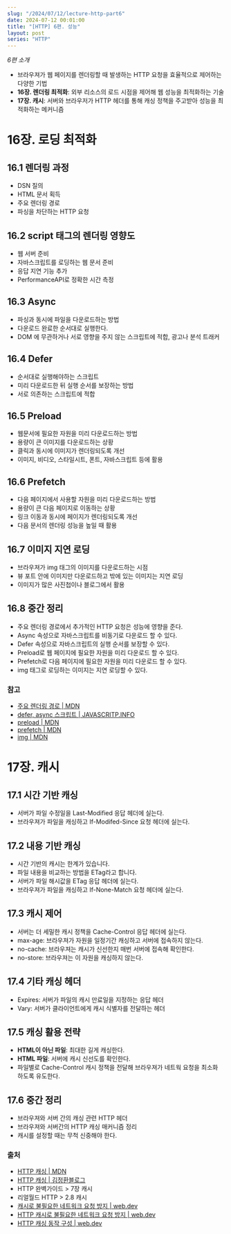 ```yaml
---
slug: "/2024/07/12/lecture-http-part6"
date: 2024-07-12 00:01:00
title: "[HTTP] 6편. 성능"
layout: post
series: "HTTP"
---
```


_6편 소개_

- 브라우져가 웹 페이지를 렌더링할 때 발생하는 HTTP 요청을 효율적으로 제어하는 다양한 기법
- **16장. 렌더링 최적화**: 외부 리소스의 로드 시점을 제어해 웹 성능을 최적화하는 기술
- **17장. 캐시**: 서버와 브라우저가 HTTP 헤더를 통해 캐싱 정책을 주고받아 성능을 최적화하는 메커니즘

# 16장. 로딩 최적화

## 16.1 렌더링 과정

- DSN 질의
- HTML 문서 획득
- 주요 렌더링 경로
- 파싱을 차단하는 HTTP 요청

## 16.2 script 태그의 렌더링 영향도

- 웹 서버 준비
- 자바스크립트를 로딩하는 웹 문서 준비
- 응답 지연 기능 추가
- PerformanceAPI로 정확한 시간 측정

## 16.3 Async

- 파싱과 동시에 파일을 다운로드하는 방법
- 다운로드 완료한 순서대로 실행한다.
- DOM 에 무관하거나 서로 영향을 주지 않는 스크립트에 적합, 광고나 분석 트래커

## 16.4 Defer

- 순서대로 실행해야하는 스크립트
- 미리 다운로드한 뒤 실행 순서를 보장하는 방법
- 서로 의존하는 스크립트에 적합

## 16.5 Preload

- 웹문서에 필요한 자원을 미리 다운로드하는 방법
- 용량이 큰 이미지를 다운로드하는 상황
- 클릭과 동시에 이미지가 렌더링되도록 개선
- 이미지, 비디오, 스타일시트, 폰트, 자바스크립트 등에 활용

## 16.6 Prefetch

- 다음 페이지에서 사용할 자원을 미리 다운로드하는 방법
- 용량이 큰 다음 페이지로 이동하는 상황
- 링크 이동과 동시에 페이지가 렌더링되도록 개선
- 다음 문서의 렌더링 성능을 높일 때 활용

## 16.7 이미지 지연 로딩

- 브라우져가 img 태그의 이미지를 다운로드하는 시점
- 뷰 포트 안에 이미지만 다운로드하고 밖에 있는 이미지는 지연 로딩
- 이미지가 많은 사진첩이나 블로그에서 활용

## 16.8 중간 정리

- 주요 렌더링 경로에서 추가적인 HTTP 요청은 성능에 영향을 준다.
- Async 속성으로 자바스크립트를 비동기로 다운로드 할 수 있다.
- Defer 속성으로 자바스크립트의 실행 순서를 보장할 수 있다.
- Preload로 웹 페이지에 필요한 자원을 미리 다운로드 할 수 있다.
- Prefetch로 다음 페이지에 필요한 자원을 미리 다운로드 할 수 있다.
- img 태그로 로딩하는 이미지는 지연 로딩할 수 있다.

### 참고

- [주요 렌더링 경로 | MDN](https://developer.mozilla.org/ko/docs/Web/Performance/Critical_rendering_path)
- [defer, async 스크립트 | JAVASCRITP.INFO](https://ko.javascript.info/script-async-defer)
- [preload | MDN](https://developer.mozilla.org/ko/docs/Web/HTML/Attributes/rel/preload)
- [prefetch | MDN](https://developer.mozilla.org/ko/docs/Glossary/Prefetch)
- [img | MDN](https://developer.mozilla.org/ko/docs/Web/HTML/Element/img)

# 17장. 캐시

## 17.1 시간 기반 캐싱

- 서버가 파일 수정일을 Last-Modified 응답 헤더에 실는다.
- 브라우져가 파일을 캐싱하고 If-Modifed-Since 요청 헤더에 실는다.

## 17.2 내용 기반 캐싱

- 시간 기반의 캐시는 한계가 있습니다.
- 파일 내용을 비교하는 방법을 ETag라고 합니다.
- 서버가 파일 해시값을 ETag 응답 헤더에 실는다.
- 브라우져가 파일을 캐싱하고 If-None-Match 요청 헤더에 실는다.

## 17.3 캐시 제어

- 서버는 더 세밀한 캐시 정책을 Cache-Control 응답 헤더에 실는다.
- max-age: 브라우져가 자원을 일정기간 캐싱하고 서버에 접속하지 않는다.
- no-cache: 브라우져는 캐시가 신선한지 매번 서버에 접속해 확인한다.
- no-store: 브라우져는 이 자원을 캐싱하지 않는다.

## 17.4 기타 캐싱 헤더

- Expires: 서버가 파일의 캐시 만료일을 지정하는 응답 헤더
- Vary: 서버가 클라이언트에게 캐시 식별자를 전달하는 헤더

## 17.5 캐싱 활용 전략

- **HTML이 아닌 파일**: 최대한 길게 캐싱한다.
- **HTML 파일**: 서버에 캐시 신선도를 확인한다.
- 파일별로 Cache-Control 캐시 정책을 전달해 브라우져가 네트웍 요청을 최소화 하도록 유도한다.

## 17.6 중간 정리

- 브라우져와 서버 간의 캐싱 관련 HTTP 헤더
- 브라우져와 서버간의 HTTP 캐싱 매커니즘 정리
- 캐시를 설정할 때는 무척 신중해야 한다.

### 출처

- [HTTP 캐싱 | MDN](https://developer.mozilla.org/ko/docs/Web/HTTP/Caching)
- [HTTP 캐싱 | 김정환블로그](/2024/02/08/http-caching)
- HTTP 완벽가이드 > 7장 캐시
- 리얼월드 HTTP > 2.8 캐시
- [캐시로 불필요한 네트워크 요청 방지 | web.dev](https://web.dev/articles/http-cache?hl=ko#examples)
- [HTTP 캐시로 불필요한 네트워크 요청 방지 | web.dev](https://web.dev/articles/http-cache?hl=ko)
- [HTTP 캐싱 동작 구성 | web.dev](https://web.dev/articles/codelab-http-cache?hl=ko)
